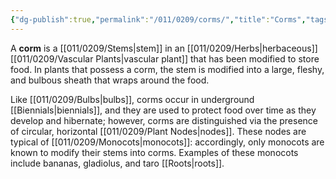 ```yaml
---
{"dg-publish":true,"permalink":"/011/0209/corms/","title":"Corms","tags":["BIOL412","BIOL320"],"created":"2024-10-01T09:33:27.000-07:00","updated":"2025-02-21T09:54:57.238-08:00"}
---
```


A **corm** is a [[011/0209/Stems\|stem]] in an [[011/0209/Herbs\|herbaceous]] [[011/0209/Vascular Plants\|vascular plant]] that has been modified to store food. In plants that possess a corm, the stem is modified into a large, fleshy, and bulbous sheath that wraps around the food.

Like [[011/0209/Bulbs\|bulbs]], corms occur in underground [[Biennials\|biennials]], and they are used to protect food over time as they develop and hibernate; however, corms are distinguished via the presence of circular, horizontal [[011/0209/Plant Nodes\|nodes]]. These nodes are typical of [[011/0209/Monocots\|monocots]]: accordingly, only monocots are known to modify their stems into corms. Examples of these monocots include bananas, gladiolus, and taro [[Roots\|roots]].
